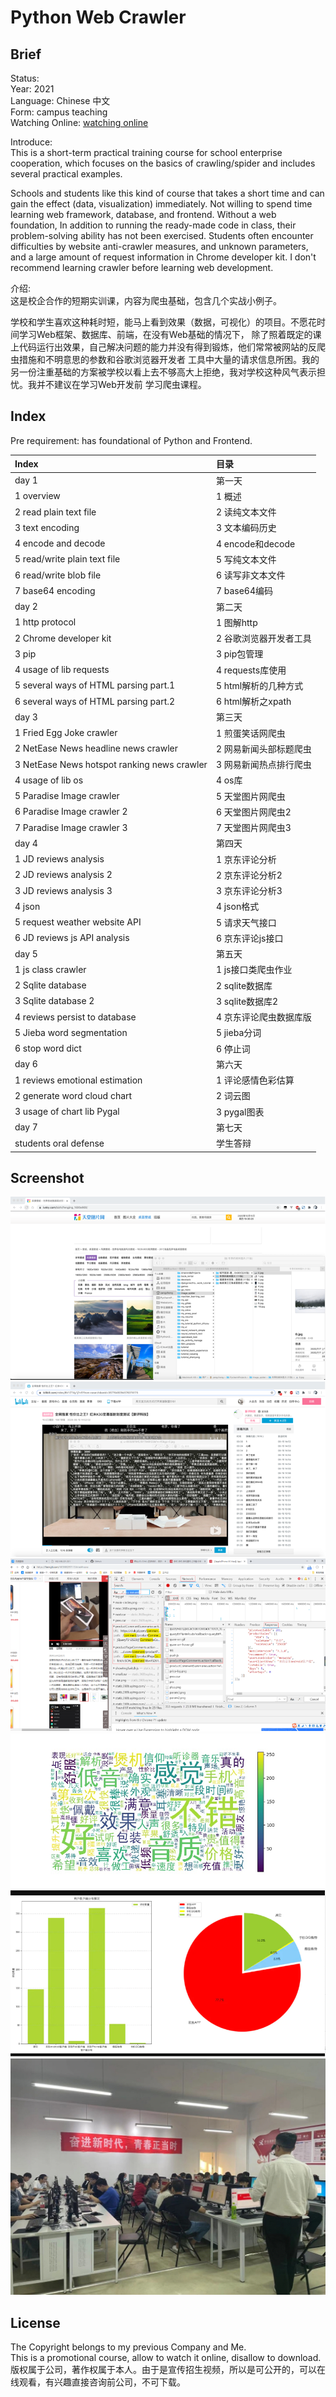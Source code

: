 Python Web Crawler
===
## Brief
Status:  
Year: 2021  
Language: Chinese 中文  
Form: campus teaching  
Watching Online: [watching online](https://buckets.zyzypy.com/python_spider/)  

Introduce:  
This is a short-term practical training course for school enterprise cooperation, which focuses on the basics of crawling/spider 
and includes several practical examples.  

Schools and students like this kind of course that takes a short time and can gain the effect (data, visualization) immediately.
Not willing to spend time learning web framework, database, and frontend. Without a web foundation,
In addition to running the ready-made code in class, their problem-solving ability has not been exercised. 
Students often encounter difficulties by website anti-crawler measures, and unknown parameters, 
and a large amount of request information in Chrome developer kit.
I don't recommend learning crawler before learning web development.  

介绍:  
这是校企合作的短期实训课，内容为爬虫基础，包含几个实战小例子。  

学校和学生喜欢这种耗时短，能马上看到效果（数据，可视化）的项目。不愿花时间学习Web框架、数据库、前端，在没有Web基础的情况下，
除了照着既定的课上代码运行出效果，自己解决问题的能力并没有得到锻炼，他们常常被网站的反爬虫措施和不明意思的参数和谷歌浏览器开发者
工具中大量的请求信息所困。我的另一份注重基础的方案被学校以看上去不够高大上拒绝，我对学校这种风气表示担忧。我并不建议在学习Web开发前
学习爬虫课程。


## Index
Pre requirement: has foundational of Python and Frontend.   
 
| Index                                       | 目录              |
|:--------------------------------------------|:----------------|
| day 1                                       | 第一天             |
| 1 overview                                  | 1 概述            |
| 2 read plain text file                      | 2 读纯文本文件        |
| 3 text encoding                             | 3 文本编码历史        |
| 4 encode and decode                         | 4 encode和decode |
| 5 read/write plain text file                | 5 写纯文本文件        |
| 6 read/write blob file                      | 6 读写非文本文件       |
| 7 base64 encoding                           | 7 base64编码      |
| day 2                                       | 第二天             |
| 1 http protocol                             | 1 图解http        |
| 2 Chrome developer kit                      | 2 谷歌浏览器开发者工具    |
| 3 pip                                       | 3 pip包管理        |
| 4 usage of lib requests                     | 4 requests库使用   |
| 5 several ways of HTML parsing part.1       | 5 html解析的几种方式   |
| 6 several ways of HTML parsing part.2       | 6 html解析之xpath  |
| day 3                                       | 第三天             |
| 1 Fried Egg Joke crawler                    | 1 煎蛋笑话网爬虫       |
| 2 NetEase News headline news crawler        | 2 网易新闻头部标题爬虫    |
| 3 NetEase News hotspot ranking news crawler | 3 网易新闻热点排行爬虫    |
| 4 usage of lib os                           | 4 os库           |
| 5 Paradise Image crawler                    | 5 天堂图片网爬虫       |
| 6 Paradise Image crawler 2                  | 6 天堂图片网爬虫2      |
| 7 Paradise Image crawler 3                  | 7 天堂图片网爬虫3      |
| day 4                                       | 第四天             |
| 1 JD reviews analysis                       | 1 京东评论分析        |
| 2 JD reviews analysis 2                     | 2 京东评论分析2       |
| 3 JD reviews analysis 3                     | 3 京东评论分析3       |
| 4 json                                      | 4 json格式        |
| 5 request weather website API               | 5 请求天气接口        |
| 6 JD reviews js API analysis                | 6 京东评论js接口      |
| day 5                                       | 第五天             |
| 1 js class crawler                          | 1 js接口类爬虫作业     |
| 2 Sqlite database                           | 2 sqlite数据库     |
| 3 Sqlite database 2                         | 3 sqlite数据库2    |
| 4 reviews persist to database               | 4 京东评论爬虫数据库版    |
| 5 Jieba word segmentation                   | 5 jieba分词       |
| 6 stop word dict                            | 6 停止词           |
| day 6                                       | 第六天             |
| 1 reviews emotional estimation              | 1 评论感情色彩估算      |
| 2 generate word cloud chart                 | 2 词云图           |
| 3 usage of chart lib Pygal                  | 3 pygal图表       |
| day 7                                       | 第七天             |
| students oral defense                       | 学生答辩            |

## Screenshot
![1](./README_IMG/1.png)  
![2](./README_IMG/2.png)  
![3](./README_IMG/3.png)  
![4](./README_IMG/4.png)  
![5](./README_IMG/5.png)  
![6](./README_IMG/6.jpeg)  

## License
The Copyright belongs to my previous Company and Me.  
This is a promotional course, allow to watch it online, disallow to download.  
版权属于公司，著作权属于本人。由于是宣传招生视频，所以是可公开的，可以在线观看，有兴趣直接咨询前公司，不可下载。  




